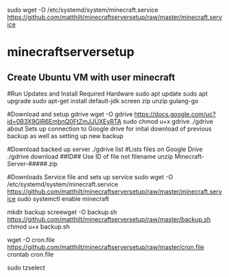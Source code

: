 sudo wget -O /etc/systemd/system/minecraft.service https://github.com/matthilt/minecraftserversetup/raw/master/minecraft.service
# minecraftserversetup
## Create Ubuntu VM with user minecraft

#Run Updates and Install Required Hardware
sudo apt update
sudo apt upgrade
sudo apt-get install default-jdk screen zip unzip gulang-go

#Download and setup gdrive
wget -O gdrive https://docs.google.com/uc?id=0B3X9GlR6EmbnQ0FtZmJJUXEyRTA
sudo chmod u+x gdrive
./gdrive about
  Sets up connection to Google drive for inital download of previous backup as well as setting up new backup

#Download backed up server
./gdrive list #Lists files on Google Drive
./gdrive download ##ID## Use ID of file not filename
unzip Minecraft-Server-#####.zip

#Downloads Service file and sets up service
sudo wget -O /etc/systemd/system/minecraft.service https://github.com/matthilt/minecraftserversetup/raw/master/minecraft.service
sudo systemctl enable minecraft

mkdir backup
screewget -O backup.sh https://github.com/matthilt/minecraftserversetup/raw/master/backup.sh
chmod u+x backup.sh

wget -O cron.file https://github.com/matthilt/minecraftserversetup/raw/master/cron.file
crontab cron.file

sudo tzselect
